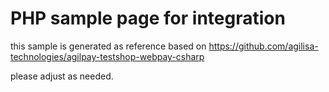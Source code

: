 # PHP sample page for integration

this sample is generated as reference based on https://github.com/agilisa-technologies/agilpay-testshop-webpay-csharp 

please adjust as needed.
